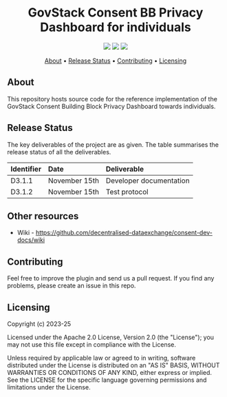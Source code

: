<h1 align="center">
    GovStack Consent BB Privacy Dashboard for individuals
</h1>

<p align="center">
    <a href="/../../commits/" title="Last Commit"><img src="https://img.shields.io/github/last-commit/decentralised-dataexchange/bb-consent-web-privacy-dashboard?style=flat"></a>
    <a href="/../../issues" title="Open Issues"><img src="https://img.shields.io/github/issues/decentralised-dataexchange/bb-consent-web-privacy-dashboard?style=flat"></a>
    <a href="./LICENSE" title="License"><img src="https://img.shields.io/badge/License-MIT%202.0-green.svg?style=flat"></a>
</p>

<p align="center">
  <a href="#about">About</a> •
  <a href="#release-status">Release Status</a> •
  <a href="#contributing">Contributing</a> •
  <a href="#licensing">Licensing</a>
</p>

## About

This repository hosts source code for the reference implementation of the GovStack Consent Building Block Privacy Dashboard towards individuals.

## Release Status

The key deliverables of the project are as given. The table summarises the release status of all the deliverables.

| Identifier | Date          | Deliverable             |
| :--------- | :------------ | :---------------------- |
| D3.1.1     | November 15th | Developer documentation |
| D3.1.2     | November 15th | Test protocol           |

## Other resources

* Wiki - https://github.com/decentralised-dataexchange/consent-dev-docs/wiki

## Contributing

Feel free to improve the plugin and send us a pull request. If you find any problems, please create an issue in this repo.

## Licensing
Copyright (c) 2023-25

Licensed under the Apache 2.0 License, Version 2.0 (the "License"); you may not use this file except in compliance with the License.

Unless required by applicable law or agreed to in writing, software distributed under the License is distributed on an "AS IS" BASIS, WITHOUT WARRANTIES OR CONDITIONS OF ANY KIND, either express or implied. See the LICENSE for the specific language governing permissions and limitations under the License.
